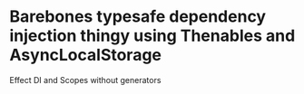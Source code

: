 # Barebones typesafe dependency injection thingy using Thenables and AsyncLocalStorage

Effect DI and Scopes without generators
